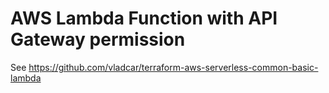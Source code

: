# AWS Lambda Function with API Gateway permission

See https://github.com/vladcar/terraform-aws-serverless-common-basic-lambda